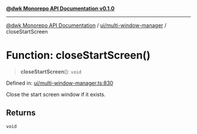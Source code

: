 [**@dwk Monorepo API Documentation v0.1.0**](../../../README.md)

---

[@dwk Monorepo API Documentation](../../../README.md) / [ui/multi-window-manager](../README.md) / closeStartScreen

# Function: closeStartScreen()

> **closeStartScreen**(): `void`

Defined in: [ui/multi-window-manager.ts:830](https://github.com/Anglesite/anglesite/blob/97bc711271b9559b54e48a9e5995ecc7ba9204f9/anglesite/app/ui/multi-window-manager.ts#L830)

Close the start screen window if it exists.

## Returns

`void`
